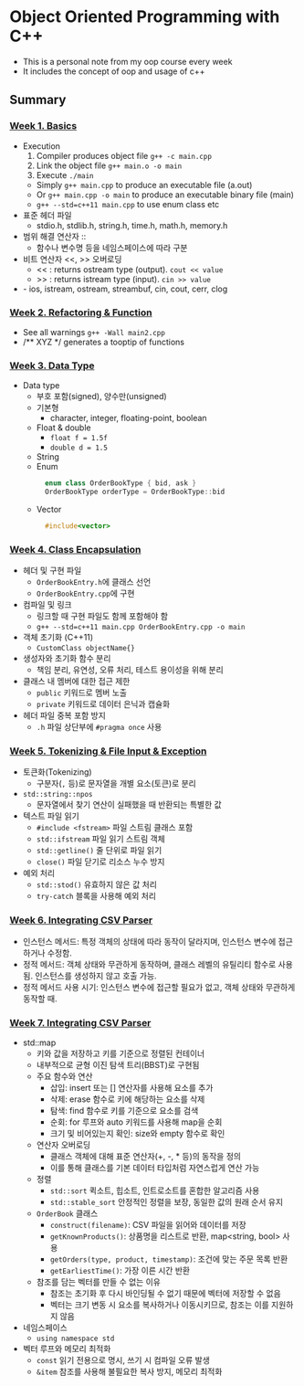 # Object Oriented Programming with C++
- This is a personal note from my oop course every week
- It includes the concept of oop and usage of c++

## Summary
### [Week 1. Basics](w1/note.md)
- Execution
  1. Compiler produces object file `g++ -c main.cpp`
  2. Link the object file `g++ main.o -o main` 
  3. Execute `./main`
  - Simply `g++ main.cpp` to produce an executable file (a.out)
  - Or `g++ main.cpp -o main` to produce an executable binary file (main)
  - `g++ --std=c++11 main.cpp` to use enum class etc
- 표준 헤더 파일
  - stdio.h, stdlib.h, string.h, time.h, math.h, memory.h
- 범위 해결 연산자 ::
  - 함수나 변수명 등을 네임스페이스에 따라 구분
- 비트 연산자 <<, >> 오버로딩
  - << : returns ostream type (output). `cout << value`
  - \>> : returns istream type (input). `cin >> value`
- <iostream>
  - ios, istream, ostream, streambuf, cin, cout, cerr, clog

### [Week 2. Refactoring & Function](w2/note.md)
- See all warnings `g++ -Wall main2.cpp`
- /** XYZ */ generates a tooptip of functions

### [Week 3. Data Type](w3/note.md)
- Data type
  - 부호 포함(signed), 양수만(unsigned)
  - 기본형
    - character, integer, floating-point, boolean
  - Float & double
    - `float f = 1.5f`
    - `double d = 1.5`
  - String
  - Enum
    ```cpp
      enum class OrderBookType { bid, ask }
      OrderBookType orderType = OrderBookType::bid
    ```
  - Vector
    ```cpp
      #include<vector>
    ```

### [Week 4. Class Encapsulation](w4/note.md)
- 헤더 및 구현 파일
  - `OrderBookEntry.h`에 클래스 선언
  - `OrderBookEntry.cpp`에 구현
- 컴파일 및 링크
  - 링크할 때 구현 파일도 함께 포함해야 함
  - `g++ --std=c++11 main.cpp OrderBookEntry.cpp -o main`
- 객체 초기화 (C++11)
  - `CustomClass objectName{}`
- 생성자와 초기화 함수 분리
  - 책임 분리, 유연성, 오류 처리, 테스트 용이성을 위해 분리
- 클래스 내 멤버에 대한 접근 제한
  - `public` 키워드로 멤버 노출
  - `private` 키워드로 데이터 은닉과 캡슐화
- 헤더 파일 중복 포함 방지
  - `.h` 파일 상단부에 `#pragma once` 사용

### [Week 5. Tokenizing & File Input & Exception](w5/note.md)
- 토큰화(Tokenizing)
  - 구분자(`,` 등)로 문자열을 개별 요소(토큰)로 분리
- `std::string::npos`
  - 문자열에서 찾기 연산이 실패했을 때 반환되는 특별한 값
- 텍스트 파일 읽기
  - `#include <fstream>` 파일 스트림 클래스 포함
  - `std::ifstream` 파일 읽기 스트림 객체
  - `std::getline()` 줄 단위로 파일 읽기
  - `close()` 파일 닫기로 리소스 누수 방지
- 예외 처리
  - `std::stod()` 유효하지 않은 값 처리
  - `try-catch` 블록을 사용해 예외 처리

### [Week 6. Integrating CSV Parser](w6/note.md)
- 인스턴스 메서드: 특정 객체의 상태에 따라 동작이 달라지며, 인스턴스 변수에 접근하거나 수정함.
- 정적 메서드: 객체 상태와 무관하게 동작하며, 클래스 레벨의 유틸리티 함수로 사용됨. 인스턴스를 생성하지 않고 호출 가능.
- 정적 메서드 사용 시기: 인스턴스 변수에 접근할 필요가 없고, 객체 상태와 무관하게 동작할 때.

### [Week 7. Integrating CSV Parser](w7/note.md)
- std::map 
  - 키와 값을 저장하고 키를 기준으로 정렬된 컨테이너
  - 내부적으로 균형 이진 탐색 트리(BBST)로 구현됨
  - 주요 함수와 연산
    - 삽입: insert 또는 [] 연산자를 사용해 요소를 추가
    - 삭제: erase 함수로 키에 해당하는 요소를 삭제
    - 탐색: find 함수로 키를 기준으로 요소를 검색
    - 순회: for 루프와 auto 키워드를 사용해 map을 순회
    - 크기 및 비어있는지 확인: size와 empty 함수로 확인
  - 연산자 오버로딩
    - 클래스 객체에 대해 표준 연산자(+, -, * 등)의 동작을 정의
    - 이를 통해 클래스를 기본 데이터 타입처럼 자연스럽게 연산 가능
  - 정렬
    - `std::sort` 퀵소트, 힙소트, 인트로소트를 혼합한 알고리즘 사용
    - `std::stable_sort` 안정적인 정렬을 보장, 동일한 값의 원래 순서 유지
  - `OrderBook` 클래스
    - `construct(filename)`: CSV 파일을 읽어와 데이터를 저장
    - `getKnownProducts()`: 상품명을 리스트로 반환, map<string, bool> 사용
    - `getOrders(type, product, timestamp)`: 조건에 맞는 주문 목록 반환
    - `getEarliestTime()`: 가장 이른 시간 반환
  - 참조를 담는 벡터를 만들 수 없는 이유
    - 참조는 초기화 후 다시 바인딩될 수 없기 때문에 벡터에 저장할 수 없음
    - 벡터는 크기 변동 시 요소를 복사하거나 이동시키므로, 참조는 이를 지원하지 않음
- 네임스페이스
  - `using namespace std`
- 벡터 루프와 메모리 최적화
  - `const` 읽기 전용으로 명시, 쓰기 시 컴파일 오류 발생
  - `&item` 참조를 사용해 불필요한 복사 방지, 메모리 최적화